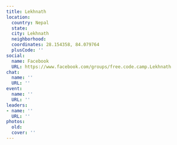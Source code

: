 ```yaml
---
title: Lekhnath
location:
  country: Nepal
  state: 
  city: Lekhnath
  neighborhood: 
  coordinates: 28.154358, 84.079764
  plusCode: ''
social:
  name: Facebook
  URL: https://www.facebook.com/groups/free.code.camp.Lekhnath
chat:
  name: ''
  URL: ''
event:
  name: ''
  URL: ''
leaders:
- name: ''
  URL: ''
photos:
  old: 
  cover: ''
---
```

